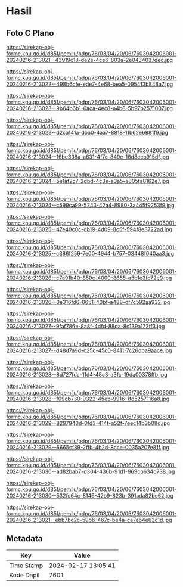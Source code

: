 # Hasil

## Foto C Plano

https://sirekap-obj-formc.kpu.go.id/d85f/pemilu/pdpr/76/03/04/20/06/7603042006001-20240216-213021--43919c18-de2e-4ce6-803a-2e0434037dec.jpg

https://sirekap-obj-formc.kpu.go.id/d85f/pemilu/pdpr/76/03/04/20/06/7603042006001-20240216-213022--498b6cfe-ede7-4e68-bea5-095413b848a7.jpg

https://sirekap-obj-formc.kpu.go.id/d85f/pemilu/pdpr/76/03/04/20/06/7603042006001-20240216-213023--9b64b6b1-6aca-4ec8-a4b8-5b97b2571007.jpg

https://sirekap-obj-formc.kpu.go.id/d85f/pemilu/pdpr/76/03/04/20/06/7603042006001-20240216-213023--d2ca141a-dba0-4aa7-8818-11b62e6981f9.jpg

https://sirekap-obj-formc.kpu.go.id/d85f/pemilu/pdpr/76/03/04/20/06/7603042006001-20240216-213024--16be338a-a631-4f7c-849e-16d8ecb915df.jpg

https://sirekap-obj-formc.kpu.go.id/d85f/pemilu/pdpr/76/03/04/20/06/7603042006001-20240216-213024--5e1af2c7-2dbd-4c3e-a3a5-e805fa8162e7.jpg

https://sirekap-obj-formc.kpu.go.id/d85f/pemilu/pdpr/76/03/04/20/06/7603042006001-20240216-213024--c599ca99-5243-42a4-8980-3a445f9253f9.jpg

https://sirekap-obj-formc.kpu.go.id/d85f/pemilu/pdpr/76/03/04/20/06/7603042006001-20240216-213025--47e40c0c-db19-4d09-8c5f-594f8e3722ad.jpg

https://sirekap-obj-formc.kpu.go.id/d85f/pemilu/pdpr/76/03/04/20/06/7603042006001-20240216-213025--c386f259-7e00-4944-b757-03448f040aa3.jpg

https://sirekap-obj-formc.kpu.go.id/d85f/pemilu/pdpr/76/03/04/20/06/7603042006001-20240216-213026--c7a91b40-850c-4000-8655-a5b1e3fc72e9.jpg

https://sirekap-obj-formc.kpu.go.id/d85f/pemilu/pdpr/76/03/04/20/06/7603042006001-20240216-213026--0e316fd6-0651-40bf-a488-df7c592aa932.jpg

https://sirekap-obj-formc.kpu.go.id/d85f/pemilu/pdpr/76/03/04/20/06/7603042006001-20240216-213027--9faf786e-8a8f-4dfd-88da-8c139a172ff3.jpg

https://sirekap-obj-formc.kpu.go.id/d85f/pemilu/pdpr/76/03/04/20/06/7603042006001-20240216-213027--d48d7a9d-c25c-45c0-8411-7c26dba9aace.jpg

https://sirekap-obj-formc.kpu.go.id/d85f/pemilu/pdpr/76/03/04/20/06/7603042006001-20240216-213028--8d727fdc-11d4-48c3-a3fc-19da00378ffb.jpg

https://sirekap-obj-formc.kpu.go.id/d85f/pemilu/pdpr/76/03/04/20/06/7603042006001-20240216-213028--f09cb730-9322-45eb-9916-1fd5257116a8.jpg

https://sirekap-obj-formc.kpu.go.id/d85f/pemilu/pdpr/76/03/04/20/06/7603042006001-20240216-213029--8297940d-0fd3-414f-a52f-7eec14b3b08d.jpg

https://sirekap-obj-formc.kpu.go.id/d85f/pemilu/pdpr/76/03/04/20/06/7603042006001-20240216-213029--6665cf89-2ffb-4b2d-8cce-0035a207e81f.jpg

https://sirekap-obj-formc.kpu.go.id/d85f/pemilu/pdpr/76/03/04/20/06/7603042006001-20240216-213030--ad82bab7-d304-436b-91d1-969cb634d738.jpg

https://sirekap-obj-formc.kpu.go.id/d85f/pemilu/pdpr/76/03/04/20/06/7603042006001-20240216-213030--532fc64c-8146-42b9-823b-391ada82be62.jpg

https://sirekap-obj-formc.kpu.go.id/d85f/pemilu/pdpr/76/03/04/20/06/7603042006001-20240216-213021--ebb7bc2c-59b6-467c-be4a-ca7a64e63c1d.jpg


## Metadata

| Key        | Value               |
| ---------- | ------------------- |
| Time Stamp | 2024-02-17 13:05:41 |
| Kode Dapil | 7601                |



